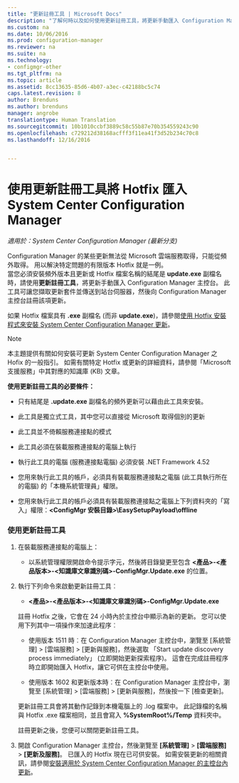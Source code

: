 ```yaml
---
title: "更新註冊工具 | Microsoft Docs"
description: "了解何時以及如何使用更新註冊工具，將更新手動匯入 Configuration Manager 主控台。"
ms.custom: na
ms.date: 10/06/2016
ms.prod: configuration-manager
ms.reviewer: na
ms.suite: na
ms.technology:
- configmgr-other
ms.tgt_pltfrm: na
ms.topic: article
ms.assetid: 8cc13635-85d6-4b07-a3ec-c42188bc5c74
caps.latest.revision: 8
author: Brenduns
ms.author: brenduns
manager: angrobe
translationtype: Human Translation
ms.sourcegitcommit: 10b1010ccbf3889c58c55b87e70b354559243c90
ms.openlocfilehash: c729212d38168acfff3f11ea41f3d52b234c70c8
ms.lasthandoff: 12/16/2016


---
```

# <a name="use-the-update-registration-tool-to-import-hotfixes-to-system-center-configuration-manager"></a>使用更新註冊工具將 Hotfix 匯入 System Center Configuration Manager

*適用於：System Center Configuration Manager (最新分支)*

Configuration Manager 的某些更新無法從 Microsoft 雲端服務取得，只能從頻外取得。 用以解決特定問題的有限版本 Hotfix 就是一例。   
當您必須安裝頻外版本且更新或 Hotfix 檔案名稱的結尾是 **update.exe** 副檔名時，請使用**更新註冊工具**，將更新手動匯入 Configuration Manager 主控台。 此工具可讓您擷取更新套件並傳送到站台伺服器，然後向 Configuration Manager 主控台註冊該項更新。  

 如果 Hotfix 檔案具有 **.exe** 副檔名 (而非 **update.exe**)，請參閱[使用 Hotfix 安裝程式來安裝 System Center Configuration Manager 更新](../../../core/servers/manage/use-the-hotfix-installer-to-install-updates.md)。  

> [!NOTE]  
>  本主題提供有關如何安裝可更新 System Center Configuration Manager 之 Hofix 的一般指引。 如需有關特定 Hotfix 或更新的詳細資料，請參閱「Microsoft 支援服務」中其對應的知識庫 (KB) 文章。  

 **使用更新註冊工具的必要條件：**  

-   只有結尾是 **.update.exe** 副檔名的頻外更新可以藉由此工具來安裝。  

-   此工具是獨立式工具，其中您可以直接從 Microsoft 取得個別的更新  

-   此工具並不倚賴服務連接點的模式  

-   此工具必須在裝載服務連接點的電腦上執行  

-   執行此工具的電腦 (服務連接點電腦) 必須安裝 .NET Framework 4.52  

-   您用來執行此工具的帳戶，必須具有裝載服務連接點之電腦 (此工具執行所在的電腦) 的「本機系統管理員」權限。  

-   您用來執行此工具的帳戶必須具有裝載服務連接點之電腦上下列資料夾的「寫入」權限：**&lt;ConfigMgr 安裝目錄\>\EasySetupPayload\offline**  

### <a name="to-use-the-update-registration-tool"></a>使用更新註冊工具  

1.  在裝載服務連接點的電腦上：  

    -   以系統管理權限開啟命令提示字元，然後將目錄變更至包含 **&lt;產品\>-&lt;產品版本\>-&lt;知識庫文章識別碼\>-ConfigMgr.Update.exe** 的位置。  

2.  執行下列命令來啟動更新註冊工具︰  

    -   **&lt;產品\>-&lt;產品版本\>-&lt;知識庫文章識別碼\>-ConfigMgr.Update.exe**  

    註冊 Hotfix 之後，它會在 24 小時內於主控台中顯示為新的更新。  您可以使用下列其中一項操作來加速此程序︰  

    -   使用版本 1511 時︰在 Configuration Manager 主控台中，瀏覽至 [系統管理] > [雲端服務] > [更新與服務]，然後選取 「Start update discovery process immediately」 (立即開始更新探索程序)。  這會在完成註冊程序時立即開始匯入 Hotfix，讓它可供在主控台中使用。  

    -   使用版本 1602 和更新版本時︰在 Configuration Manager 主控台中，瀏覽至 [系統管理] > [雲端服務] > [更新與服務]，然後按一下 [檢查更新]。  

    更新註冊工具會將其動作記錄到本機電腦上的 .log 檔案中。 此記錄檔的名稱與 Hotfix .exe 檔案相同，並且會寫入 **%SystemRoot%/Temp** 資料夾中。  

     註冊更新之後，您便可以關閉更新註冊工具。  

3.  開啟 Configuration Manager 主控台，然後瀏覽至 **[系統管理]** > **[雲端服務]** > **[更新及服務]**。 已匯入的 Hotfix 現在已可供安裝。 如需安裝更新的相關資訊，請參閱[安裝適用於 System Center Configuration Manager 的主控台內更新](../../../core/servers/manage/install-in-console-updates.md)。  

